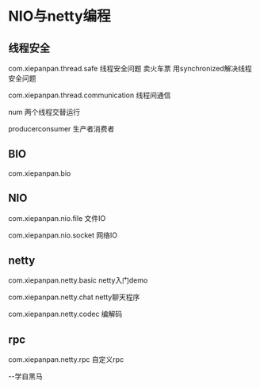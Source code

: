 # NIO与netty编程 

## 线程安全
com.xiepanpan.thread.safe 线程安全问题 卖火车票 用synchronized解决线程安全问题

com.xiepanpan.thread.communication  线程间通信

num  两个线程交替运行

producerconsumer 生产者消费者


## BIO

com.xiepanpan.bio




## NIO

com.xiepanpan.nio.file 文件IO

com.xiepanpan.nio.socket 网络IO
## netty
com.xiepanpan.netty.basic netty入门demo

com.xiepanpan.netty.chat netty聊天程序

com.xiepanpan.netty.codec 编解码


## rpc
com.xiepanpan.netty.rpc 自定义rpc


--学自黑马   